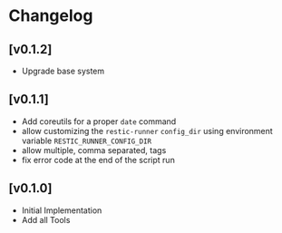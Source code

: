 # Changelog

## [v0.1.2]
* Upgrade base system

## [v0.1.1]
* Add coreutils for a proper `date` command
* allow customizing the `restic-runner` `config_dir` using environment variable `RESTIC_RUNNER_CONFIG_DIR`
* allow multiple, comma separated, tags
* fix error code at the end of the script run 


## [v0.1.0]
* Initial Implementation
* Add all Tools
